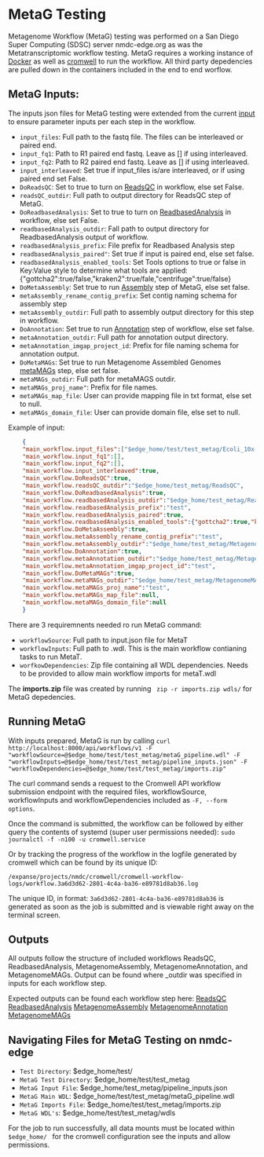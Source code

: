# MetaG Testing

Metagenome Workflow (MetaG) testing was performed on a San Diego Super Computing (SDSC) server nmdc-edge.org as was the Metatranscriptomic workflow testing.
MetaG requires a working instance of [Docker](https://www.docker.com/) as well as [cromwell](https://github.com/broadinstitute/cromwell) to run the workflow. 
All third party depedencies are pulled down in the containers included in the end to end worflow.


## MetaG Inputs:

The inputs json files for MetaG testing were extended from the current [input](https://github.com/microbiomedata/metaG/blob/main/inputs.json) to ensure 
parameter inputs per each step in the workflow.

- `input_files`: Full path to the fastq file. The files can be interleaved or paired end.
- `input_fq1`: Path to R1 paired end fastq. Leave as [] if using interleaved.
- `input_fq2`: Path to R2 paired end fastq. Leave as [] if using interleaved.
- `input_interleaved`: Set true if input_files is/are interleaved, or if using paired end set False. 
- `DoReadsQC`: Set to true to turn on [ReadsQC](https://github.com/microbiomedata/ReadsQC) in workflow, else set False. 
- `readsQC_outdir`: Full path to output directory for ReadsQC step of MetaG. 
- `DoReadbasedAnalysis`: Set to true to turn on [ReadbasedAnalysis](https://github.com/microbiomedata/ReadbasedAnalysis) in workflow, else set False.
- `readbasedAnalysis_outdir`: Fall path to output directory for ReadbasedAnalysis output of workflow. 
- `readbasedAnalysis_prefix`: File prefix for Readbased Analysis step
- `readbasedAnalysis_paired"`: Set true if input is paired end, else set false. 
- `readbasedAnalysis_enabled_tools`: Set Tools options to true or false in Key:Value style to determine what tools are applied: {"gottcha2":true/false,"kraken2":true/fale,"centrifuge":true/false}
- `DoMetaAssembly`: Set true to run [Assembly](https://github.com/microbiomedata/metaAssembly) step of MetaG, else set false. 
- `metaAssembly_rename_contig_prefix`: Set contig naming schema for assembly step
- `metaAssembly_outdir`: Full path to assembly output directory for this step in workflow. 
- `DoAnnotation`: Set true to run [Annotation](https://github.com/microbiomedata/mg_annotation) step of workflow, else set false. 
- `metaAnnotation_outdir`: Full path for annotation output directory.
- `metaAnnotation_imgap_project_id`: Prefix for file naming schema for annotation output. 
- `DoMetaMAGs`: Set true to run Metagenome Assembled Genomes [metaMAGs](https://github.com/microbiomedata/metaMAGs) step, else set false.
- `metaMAGs_outdir`: Full path for metaMAGS outdir.
- `metaMAGs_proj_name"`: Prefix for file names. 
- `metaMAGs_map_file`: User can provide mapping file in txt format, else set to null.
- `metaMAGs_domain_file`: User can provide domain file, else set to null. 

Example of input:

```json
    {
    "main_workflow.input_files":["$edge_home/test/test_metag/Ecoli_10x-int.fastq.gz"],
    "main_workflow.input_fq1":[],
    "main_workflow.input_fq2":[],
    "main_workflow.input_interleaved":true,
    "main_workflow.DoReadsQC":true,
    "main_workflow.readsQC_outdir":"$edge_home/test_metag/ReadsQC",
    "main_workflow.DoReadbasedAnalysis":true,
    "main_workflow.readbasedAnalysis_outdir":"$edge_home/test_metag/ReadbasedAnalysis",
    "main_workflow.readbasedAnalysis_prefix":"test",
    "main_workflow.readbasedAnalysis_paired":true,
    "main_workflow.readbasedAnalysis_enabled_tools":{"gottcha2":true,"kraken2":true,"centrifuge":true},
    "main_workflow.DoMetaAssembly":true,
    "main_workflow.metaAssembly_rename_contig_prefix":"test",
    "main_workflow.metaAssembly_outdir":"$edge_home/test_metag/MetagenomeAssembly",
    "main_workflow.DoAnnotation":true,
    "main_workflow.metaAnnotation_outdir":"$edge_home/test_metag/MetagenomeAnnotation",
    "main_workflow.metaAnnotation_imgap_project_id":"test",
    "main_workflow.DoMetaMAGs":true,
    "main_workflow.metaMAGs_outdir":"$edge_home/test_metag/MetagenomeMAGs",
    "main_workflow.metaMAGs_proj_name":"test",
    "main_workflow.metaMAGs_map_file":null,
    "main_workflow.metaMAGs_domain_file":null
    }
```

There are 3 requiremnents needed ro run MetaG command:

- `workflowSource`: Full path to input.json file for MetaT
- `workflowInputs`: Full path to .wdl. This is the main workflow contianing tasks to run MetaT.
- `worfkowDependencies`: Zip file containing all WDL dependencies. Needs to be provided to allow main workflow imports for metaT.wdl

The **imports.zip** file was created by running ``` zip -r imports.zip wdls/``` for MetaG depedencies. 


## Running MetaG

With inputs prepared, MetaG is run by calling ``` curl http://localhost:8000/api/workflows/v1 -F "workflowSource=@$edge_home/test/test_metag/metaG_pipeline.wdl" -F "workflowInputs=@$edge_home/test/test_metag/pipeline_inputs.json" -F "workflowDependencies=@$edge_home/test/test_metag/imports.zip" ```

The curl command sends a request to the Cromwell API workflow submission endpoint with the required files, workflowSource, workflowInputs and 
workflowDependencies included as ``` -F, --form options ```.

Once the command is submitted, the workflow can be followed by either query the contents of systemd (super user permissions needed):
``` sudo journalctl -f -n100 -u cromwell.service ```

Or by tracking the progress of the workflow in the logfile generated by cromwell which can be found by its unique ID:

``` /expanse/projects/nmdc/cromwell/cromwell-workflow-logs/workflow.3a6d3d62-2801-4c4a-ba36-e89781d8ab36.log ```

The unique ID, in format: ``` 3a6d3d62-2801-4c4a-ba36-e89781d8ab36 ``` is generated as soon as the job is submitted and is viewable right away on the terminal 
screen. 

## Outputs

All outputs follow the structure of included workflows ReadsQC, ReadbasedAnalysis, MetagenomeAssembly, MetagenomeAnnotation, and MetagenomeMAGs. Output can be 
found where _outdir was specified in inputs for each workflow step.

Expected outputs can be found each workflow step here:
[ReadsQC](https://github.com/microbiomedata/ReadsQC)
[ReadbasedAnalysis](https://github.com/microbiomedata/ReadbasedAnalysis) 
[MetagenomeAssembly](https://github.com/microbiomedata/metaAssembly)
[MetagenomeAnnotation](https://github.com/microbiomedata/mg_annotation)
[MetagenomeMAGs](https://github.com/microbiomedata/metaMAGs)

## Navigating Files for MetaG Testing on nmdc-edge

- `Test Directory`: $edge_home/test/
- `MetaG Test Directory`: $edge_home/test/test_metag
- `MetaG Input File`: $edge_home/test_metag/pipeline_inputs.json
- `MetaG Main WDL`: $edge_home/test/test_metag/metaG_pipeline.wdl
- `MetaG Imports File`: $edge_home/test/test_metag/imports.zip
- `MetaG WDL's`: $edge_home/test/test_metag/wdls

For the job to run successfully, all data mounts must be located within ```$edge_home/ ``` for the cromwell configuration see the inputs 
and allow permissions. 
